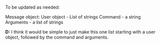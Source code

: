 To be updated as needed:

Message object:
User object - List of strings
Command - a string
Arguments - a list of strings

****D:**** I think it would be simple to just make this one list starting with a user object, followed by the command and arguments. 
